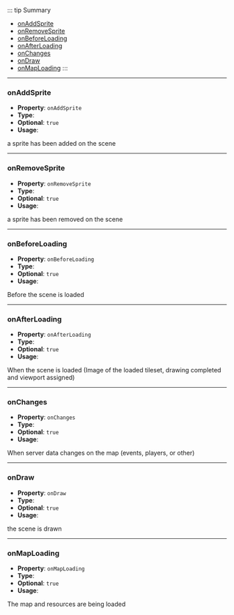::: tip Summary
- [onAddSprite](#onaddsprite)
- [onRemoveSprite](#onremovesprite)
- [onBeforeLoading](#onbeforeloading)
- [onAfterLoading](#onafterloading)
- [onChanges](#onchanges)
- [onDraw](#ondraw)
- [onMapLoading](#onmaploading)
:::
---
### onAddSprite
- **Property**: `onAddSprite`
- **Type**: <Type type=' (scene: <a href="/classes/scene-map">RpgScene</a>, sprite: <a href="/classes/sprite">RpgSprite</a>) =&gt; any ' />
- **Optional**: `true` 
- **Usage**:


a sprite has been added on the scene


---
### onRemoveSprite
- **Property**: `onRemoveSprite`
- **Type**: <Type type=' (scene: <a href="/classes/scene-map">RpgScene</a>, sprite: <a href="/classes/sprite">RpgSprite</a>) =&gt; any ' />
- **Optional**: `true` 
- **Usage**:


a sprite has been removed on the scene


---
### onBeforeLoading
- **Property**: `onBeforeLoading`
- **Type**: <Type type=' (scene: <a href="/classes/scene-map">RpgScene</a>) =&gt; any ' />
- **Optional**: `true` 
- **Usage**:


Before the scene is loaded


---
### onAfterLoading
- **Property**: `onAfterLoading`
- **Type**: <Type type=' (scene: <a href="/classes/scene-map">RpgScene</a>) =&gt; any ' />
- **Optional**: `true` 
- **Usage**:


 When the scene is loaded (Image of the loaded tileset, drawing completed and viewport assigned)


---
### onChanges
- **Property**: `onChanges`
- **Type**: <Type type=' (scene: <a href="/classes/scene-map">RpgScene</a>, obj: { data: any, partial: any }) =&gt; any ' />
- **Optional**: `true` 
- **Usage**:


When server data changes on the map (events, players, or other)


---
### onDraw
- **Property**: `onDraw`
- **Type**: <Type type=' (scene: <a href="/classes/scene-map">RpgScene</a>, t: number) =&gt; any ' />
- **Optional**: `true` 
- **Usage**:


 the scene is drawn


---
### onMapLoading
- **Property**: `onMapLoading`
- **Type**: <Type type=' (scene: <a href="/classes/scene-map">RpgSceneMap</a>, loader: PIXI.Loader) =&gt; any ' />
- **Optional**: `true` 
- **Usage**:


The map and resources are being loaded

